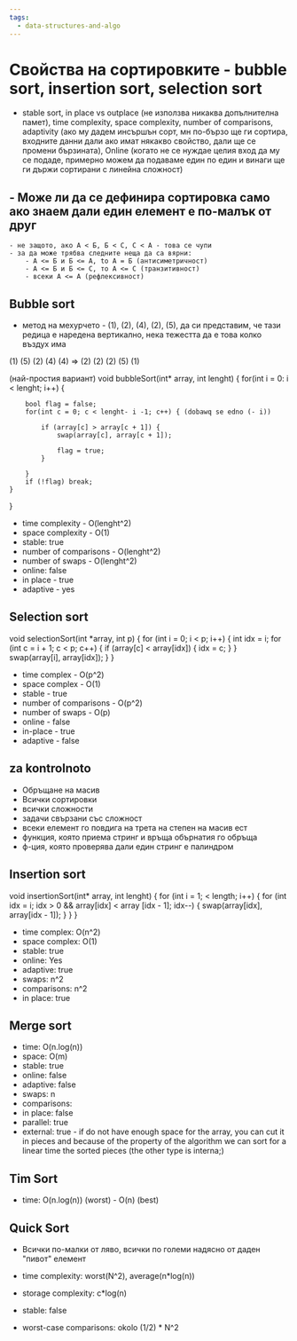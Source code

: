 ```yaml
---
tags:
  - data-structures-and-algo
---
```


# Свойства на сортировките - bubble sort, insertion sort, selection sort
- stable sort, in place vs outplace (не използва никаква допълнителна памет),
time complexity, space complexity, number of comparisons, adaptivity (ако му дадем инсършън сорт, мн по-бързо ще ги сортира, входните данни дали ако имат някакво свойство, дали ще се промени бързината), Online (когато не се нуждае целия вход да му се подаде, примерно можем да подаваме един по един и винаги ще ги държи сортирани с линейна сложност)

## - Може ли да се дефинира сортировка само ако знаем дали един елемент е по-малък от друг
    - не защото, ако А < Б, Б < С, С < А - това се чупи
    - за да може трябва следните неща да са вярни:
        - А <= Б и Б <= А, to A = Б (антисиметричност)
        - А <= Б и Б <= С, то А <= С (транзитивност)
        - всеки А <= А (рефлексивност)

## Bubble sort
- метод на мехурчето - (1), (2), (4), (2), (5), да си представим, че тази редица е наредена вертикално,
нека тежестта да е това колко въздух има

(1)     (5)
(2)     (4)
(4) =>  (2)
(2)     (2)
(5)     (1)

(най-простия вариант)
void bubbleSort(int* array, int lenght) {
    for(int i = 0: i < lenght; i++) {

        bool flag = false;
        for(int c = 0; c < lenght- i -1; c++) { (dobawq se edno (- i))

            if (array[c] > array[c + 1]) {
                swap(array[c], array[c + 1]);

                flag = true;
            }

        }
        if (!flag) break;
    }
}

- time complexity - O(lenght^2)
- space complexity - O(1)
- stable: true
- number of comparisons - O(lenght^2)
- number of swaps - O(lenght^2)
- online: false
- in place - true
- adaptive - yes


## Selection sort

void selectionSort(int *array, int p) {
    for (int i = 0; i < p; i++) {
        int idx = i;
        for (int c = i + 1; c < p; c++) {
            if (array[c] < array[idx]) {
                idx = c;
            }
        }
        swap(array[i], array[idx]);
    }
}

- time complex - O(p^2)
- space complex - O(1)
- stable - true
- number of comparisons - O(p^2)
- number of swaps - O(p)
- online - false
- in-place - true
- adaptive - false

## za kontrolnoto
- Обръщане на масив
- Всички сортировки
- всички сложности
- задачи свързани със сложност
- всеки елемент го повдига на трета на степен на масив ест
- функция, която приема стринг и връща обърнатия го обръща
- ф-ция, която проверява дали един стринг е палиндром

## Insertion sort
void insertionSort(int* array, int lenght) {
    for (int i = 1; < length; i++) {
        for (int idx = i; idx > 0 && array[idx] < array [idx - 1]; idx--) {
            swap(array[idx], array[idx - 1]);
        }
    }
}

- time complex: O(n^2)
- space complex: O(1)
- stable: true
- online: Yes
- adaptive: true
- swaps: n^2
- comparisons: n^2
- in place: true

## Merge sort
- time: O(n.log(n))
- space: O(m)
- stable: true
- online: false
- adaptive: false
- swaps: n
- comparisons:
- in place: false
- parallel: true
- external: true - if do not have enough space for the array, you can cut it in pieces and because of the property of the algorithm we can sort for a linear time the sorted pieces (the other type is interna;)

## Tim Sort
- time: O(n.log(n)) (worst) - O(n) (best)

## Quick Sort
- Всички по-малки от ляво, всички по големи надясно от даден "пивот" елемент

- time complexity: worst(N^2), average(n*log(n))
- storage complexity: c*log(n)
- stable: false
- worst-case comparisons: okolo (1/2) * N^2









